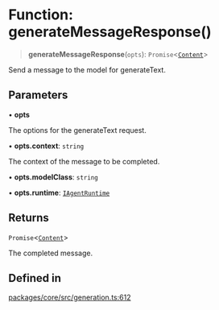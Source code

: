 # Function: generateMessageResponse()

> **generateMessageResponse**(`opts`): `Promise`\<[`Content`](../interfaces/Content.md)\>

Send a message to the model for generateText.

## Parameters

• **opts**

The options for the generateText request.

• **opts.context**: `string`

The context of the message to be completed.

• **opts.modelClass**: `string`

• **opts.runtime**: [`IAgentRuntime`](../interfaces/IAgentRuntime.md)

## Returns

`Promise`\<[`Content`](../interfaces/Content.md)\>

The completed message.

## Defined in

[packages/core/src/generation.ts:612](https://github.com/DarkFateLife/darkfate/blob/7fcf54e7fb2ba027d110afcc319c0b01b3f181dc/packages/core/src/generation.ts#L612)
